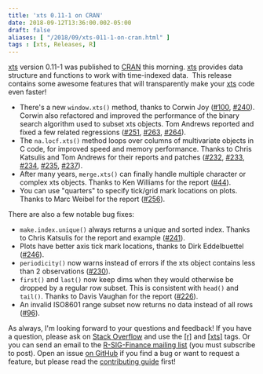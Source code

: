 ```yaml
---
title: 'xts 0.11-1 on CRAN'
date: 2018-09-12T13:36:00.002-05:00
draft: false
aliases: [ "/2018/09/xts-011-1-on-cran.html" ]
tags : [xts, Releases, R]
---
```


[xts](https://cloud.r-project.org/package=xts) version 0.11-1 was published to [CRAN](https://cloud.r-project.org/) this morning. [xts](https://cloud.r-project.org/package=xts) provides data structure and functions to work with time-indexed data.  This release contains some awesome features that will transparently make your [xts](https://cloud.r-project.org/package=xts) code even faster!  

*   There's a new `window.xts()` method, thanks to Corwin Joy ([#100](https://github.com/joshuaulrich/xts/issues/100), [#240](https://github.com/joshuaulrich/xts/issues/240)). Corwin also refactored and improved the performance of the binary search algorithm used to subset xts objects. Tom Andrews reported and fixed a few related regressions ([#251](https://github.com/joshuaulrich/xts/issues/251), [#263](https://github.com/joshuaulrich/xts/issues/263), [#264](https://github.com/joshuaulrich/xts/issues/264)).
*   The `na.locf.xts()` method loops over columns of multivariate objects in C code, for improved speed and memory performance. Thanks to Chris Katsulis and Tom Andrews for their reports and patches ([#232](https://github.com/joshuaulrich/xts/issues/232), [#233](https://github.com/joshuaulrich/xts/issues/233), [#234](https://github.com/joshuaulrich/xts/issues/234), [#235](https://github.com/joshuaulrich/xts/issues/235), [#237](https://github.com/joshuaulrich/xts/issues/237)).
*   After many years, `merge.xts()` can finally handle multiple character or complex xts objects. Thanks to Ken Williams for the report ([#44](https://github.com/joshuaulrich/xts/issues/44)).
*   You can use "quarters" to specify tick/grid mark locations on plots. Thanks to Marc Weibel for the report ([#256](https://github.com/joshuaulrich/xts/issues/256)).

There are also a few notable bug fixes:  

*   `make.index.unique()` always returns a unique and sorted index. Thanks to Chris Katsulis for the report and example ([#241](https://github.com/joshuaulrich/xts/issues/241)).
*   Plots have better axis tick mark locations, thanks to Dirk Eddelbuettel ([#246](https://github.com/joshuaulrich/xts/issues/246)).
*   `periodicity()` now warns instead of errors if the xts object contains less than 2 observations ([#230](https://github.com/joshuaulrich/xts/issues/230)).
*   `first()` and `last()` now keep dims when they would otherwise be dropped by a regular row subset. This is consistent with `head()` and `tail()`. Thanks to Davis Vaughan for the report ([#226](https://github.com/joshuaulrich/xts/issues/226)).
*   An invalid ISO8601 range subset now returns no data instead of all rows ([#96](https://github.com/joshuaulrich/xts/issues/96)).

As always, I'm looking forward to your questions and feedback! If you have a question, please ask on [Stack Overflow](https://stackoverflow.com/) and use the [\[r\]](https://stackoverflow.com/questions/tagged/r) and [\[xts\]](https://stackoverflow.com/questions/tagged/xts) tags. Or you can send an email to the [R-SIG-Finance mailing list](https://stat.ethz.ch/mailman/listinfo/r-sig-finance) (you must subscribe to post). Open an issue [on GitHub](https://github.com/joshuaulrich/xts) if you find a bug or want to request a feature, but please read the [contributing guide](https://github.com/joshuaulrich/xts/blob/master/.github/CONTRIBUTING.md) first!